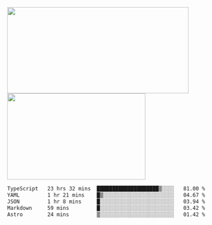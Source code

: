 <a href="https://github.com/anuraghazra/github-readme-stats">
  <img height=200 width=420 align="center" src="https://github-readme-stats.vercel.app/api?username=airRnot1106&hide_title=true&show_icons=true&rank_icon=github" />
</a>
<a href="https://github.com/anuraghazra/convoychat">
  <img height=200 width=320 align="center" src="https://github-readme-stats.vercel.app/api/top-langs/?username=airRnot1106&hide_title=true&layout=compact&hide=html,css" />
</a>

<!--START_SECTION:waka-->

```txt
TypeScript   23 hrs 32 mins  ████████████████████▒░░░░   81.00 %
YAML         1 hr 21 mins    █▒░░░░░░░░░░░░░░░░░░░░░░░   04.67 %
JSON         1 hr 8 mins     █░░░░░░░░░░░░░░░░░░░░░░░░   03.94 %
Markdown     59 mins         █░░░░░░░░░░░░░░░░░░░░░░░░   03.42 %
Astro        24 mins         ▒░░░░░░░░░░░░░░░░░░░░░░░░   01.42 %
```

<!--END_SECTION:waka-->
